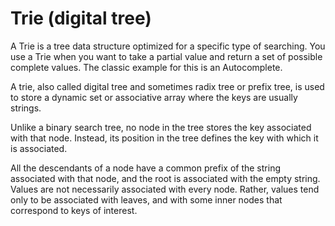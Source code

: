 # Trie (digital tree)

A Trie is a tree data structure optimized for a specific type of searching. You use a Trie when you want to take a partial value and return a set of possible complete values. The classic example for this is an Autocomplete.

A trie, also called digital tree and sometimes radix tree or prefix tree,  is used to store a dynamic set or associative array where the keys are usually strings.

Unlike a binary search tree, no node in the tree stores the key associated with that node. Instead, its position in the tree defines the key with which it is associated.

All the descendants of a node have a common prefix of the string associated with that node, and the root is associated with the empty string. Values are not necessarily associated with every node. Rather, values tend only to be associated with leaves, and with some inner nodes that correspond to keys of interest.
